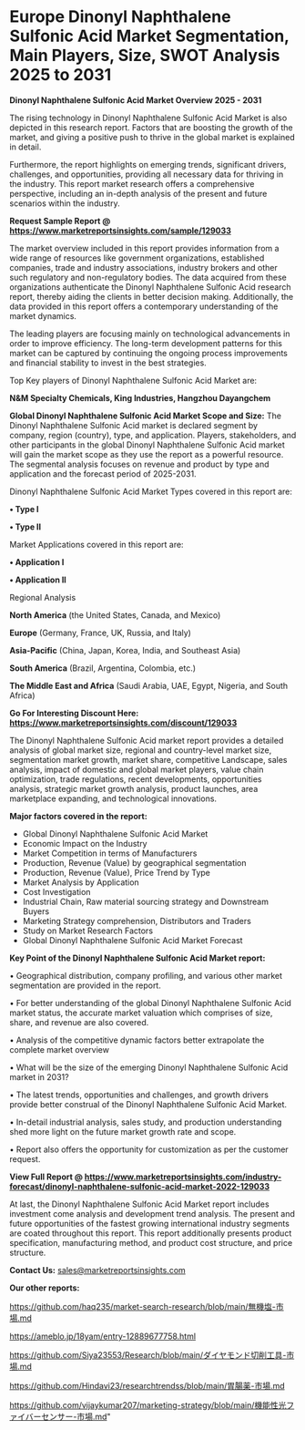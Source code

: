 # Europe Dinonyl Naphthalene Sulfonic Acid Market Segmentation, Main Players, Size, SWOT Analysis 2025 to 2031

<Strong> Dinonyl Naphthalene Sulfonic Acid Market Overview 2025 - 2031</strong>

The rising technology in Dinonyl Naphthalene Sulfonic Acid Market is also depicted in this research report. Factors that are boosting the growth of the market, and giving a positive push to thrive in the global market is explained in detail.

Furthermore, the report highlights on emerging trends, significant drivers, challenges, and opportunities, providing all necessary data for thriving in the industry. This report market research offers a comprehensive perspective, including an in-depth analysis of the present and future scenarios within the industry.

<strong>Request Sample Report @ <a href=https://www.marketreportsinsights.com/sample/129033>https://www.marketreportsinsights.com/sample/129033</a></strong>

The market overview included in this report provides information from a wide range of resources like government organizations, established companies, trade and industry associations, industry brokers and other such regulatory and non-regulatory bodies. The data acquired from these organizations authenticate the Dinonyl Naphthalene Sulfonic Acid research report, thereby aiding the clients in better decision making. Additionally, the data provided in this report offers a contemporary understanding of the market dynamics.

The leading players are focusing mainly on technological advancements in order to improve efficiency. The long-term development patterns for this market can be captured by continuing the ongoing process improvements and financial stability to invest in the best strategies.

Top Key players of Dinonyl Naphthalene Sulfonic Acid Market are:

<strong>N&M Specialty Chemicals, King Industries, Hangzhou Dayangchem</strong>

<strong><b>Global Dinonyl Naphthalene Sulfonic Acid Market Scope and Size:</b></strong>
The Dinonyl Naphthalene Sulfonic Acid market is declared segment by company, region (country), type, and application. Players, stakeholders, and other participants in the global Dinonyl Naphthalene Sulfonic Acid market will gain the market scope as they use the report as a powerful resource. The segmental analysis focuses on revenue and product by type and application and the forecast period of 2025-2031.

Dinonyl Naphthalene Sulfonic Acid Market Types covered in this report are:

<strong>• Type I

• Type II</strong>

Market Applications covered in this report are:

<strong>• Application I

• Application II</strong> 

Regional Analysis

<strong>North America</strong> (the United States, Canada, and Mexico)

<strong>Europe</strong> (Germany, France, UK, Russia, and Italy)

<strong>Asia-Pacific</strong> (China, Japan, Korea, India, and Southeast Asia)

<strong>South America</strong> (Brazil, Argentina, Colombia, etc.)

<strong>The Middle East and Africa</strong> (Saudi Arabia, UAE, Egypt, Nigeria, and South Africa)

<strong>Go For Interesting Discount Here: <a href=https://www.marketreportsinsights.com/discount/129033>https://www.marketreportsinsights.com/discount/129033</a></strong>

The Dinonyl Naphthalene Sulfonic Acid market report provides a detailed analysis of global market size, regional and country-level market size, segmentation market growth, market share, competitive Landscape, sales analysis, impact of domestic and global market players, value chain optimization, trade regulations, recent developments, opportunities analysis, strategic market growth analysis, product launches, area marketplace expanding, and technological innovations.

<strong><b>Major factors covered in the report:</b></strong>
<ul>
  <li>Global Dinonyl Naphthalene Sulfonic Acid Market </li>
  <li>Economic Impact on the Industry</li>
  <li>Market Competition in terms of Manufacturers</li>
  <li>Production, Revenue (Value) by geographical segmentation</li>
  <li>Production, Revenue (Value), Price Trend by Type</li>
  <li>Market Analysis by Application</li>
  <li>Cost Investigation</li>
  <li>Industrial Chain, Raw material sourcing strategy and Downstream Buyers</li>
  <li>Marketing Strategy comprehension, Distributors and Traders</li>
  <li>Study on Market Research Factors</li>
  <li>Global Dinonyl Naphthalene Sulfonic Acid Market Forecast</li>
</ul>

<strong><b>Key Point of the Dinonyl Naphthalene Sulfonic Acid Market report:</b></strong>

• Geographical distribution, company profiling, and various other market segmentation are provided in the report.

• For better understanding of the global Dinonyl Naphthalene Sulfonic Acid market status, the accurate market valuation which comprises of size, share, and revenue are also covered.

• Analysis of the competitive dynamic factors better extrapolate the complete market overview

• What will be the size of the emerging Dinonyl Naphthalene Sulfonic Acid market in 2031?

• The latest trends, opportunities and challenges, and growth drivers provide better construal of the Dinonyl Naphthalene Sulfonic Acid Market.

• In-detail industrial analysis, sales study, and production understanding shed more light on the future market growth rate and scope.

• Report also offers the opportunity for customization as per the customer request.

<strong><b>View Full Report @ <a href=https://www.marketreportsinsights.com/industry-forecast/dinonyl-naphthalene-sulfonic-acid-market-2022-129033>https://www.marketreportsinsights.com/industry-forecast/dinonyl-naphthalene-sulfonic-acid-market-2022-129033</a></b></strong>


At last, the Dinonyl Naphthalene Sulfonic Acid Market report includes investment come analysis and development trend analysis. The present and future opportunities of the fastest growing international industry segments are coated throughout this report. This report additionally presents product specification, manufacturing method, and product cost structure, and price structure.

<strong>Contact Us:</strong>
sales@marketreportsinsights.com

<strong>Our other reports:</strong>

<a href=https://github.com/haq235/market-search-research/blob/main/無機塩-市場.md>https://github.com/haq235/market-search-research/blob/main/無機塩-市場.md</a>

<a href=https://ameblo.jp/18yam/entry-12889677758.html>https://ameblo.jp/18yam/entry-12889677758.html</a>

<a href=https://github.com/Siya23553/Research/blob/main/ダイヤモンド切削工具-市場.md>https://github.com/Siya23553/Research/blob/main/ダイヤモンド切削工具-市場.md</a>

<a href=https://github.com/Hindavi23/researchtrendss/blob/main/胃腸薬-市場.md>https://github.com/Hindavi23/researchtrendss/blob/main/胃腸薬-市場.md</a>

<a href=https://github.com/vijaykumar207/marketing-strategy/blob/main/機能性光ファイバーセンサー-市場.md>https://github.com/vijaykumar207/marketing-strategy/blob/main/機能性光ファイバーセンサー-市場.md</a>"
